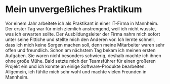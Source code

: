# Mein unvergeßliches Praktikum

Vor einem Jahr arbeitete ich als Praktikant in einer IT-Firma in Mannheim.
Der erster Tag war für mich ziemlich anstrengend, weil ich nicht wusste, was ich erwarten sollte.
Der Ausbildungsleiter der Firma nahm mich sofort unter seine Fittiche und stellte mich den Anderen vor.
Ich lernte schnell, dass ich mich keine Sorgen machen soll, denn meine Mitarbeiter waren sehr offen und freundlich.
Schon am nächstem Tag bekam ich meinen ersten Aufgaben.
Sie waren nicht besonders schwierig, deshalb machte ich ihnen ohne große Mühe.
Bald setzte mich der Teamsführer für einen großeren Projekt ein und ich konnte an einige Software-Produkte bearbeiten.
Allgemein, ich fühlte mich sehr wohl und machte vielen Freunden in Mannheim.
